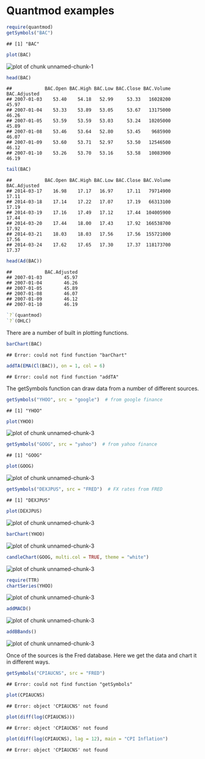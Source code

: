 Quantmod examples
========================================================

```r
require(quantmod)
getSymbols("BAC")
```

```
## [1] "BAC"
```

```r
plot(BAC)
```

![plot of chunk unnamed-chunk-1](figure/unnamed-chunk-1.png) 

```r
head(BAC)
```

```
##            BAC.Open BAC.High BAC.Low BAC.Close BAC.Volume BAC.Adjusted
## 2007-01-03    53.40    54.18   52.99     53.33   16028200        45.97
## 2007-01-04    53.33    53.89   53.05     53.67   13175000        46.26
## 2007-01-05    53.59    53.59   53.03     53.24   10205000        45.89
## 2007-01-08    53.46    53.64   52.80     53.45    9685900        46.07
## 2007-01-09    53.60    53.71   52.97     53.50   12546500        46.12
## 2007-01-10    53.26    53.70   53.16     53.58   10083900        46.19
```

```r
tail(BAC)
```

```
##            BAC.Open BAC.High BAC.Low BAC.Close BAC.Volume BAC.Adjusted
## 2014-03-17    16.98    17.17   16.97     17.11   79714900        17.11
## 2014-03-18    17.14    17.22   17.07     17.19   66313100        17.19
## 2014-03-19    17.16    17.49   17.12     17.44  104005900        17.44
## 2014-03-20    17.44    18.00   17.43     17.92  166538700        17.92
## 2014-03-21    18.03    18.03   17.56     17.56  155721000        17.56
## 2014-03-24    17.62    17.65   17.30     17.37  118173700        17.37
```

```r
head(Ad(BAC))
```

```
##            BAC.Adjusted
## 2007-01-03        45.97
## 2007-01-04        46.26
## 2007-01-05        45.89
## 2007-01-08        46.07
## 2007-01-09        46.12
## 2007-01-10        46.19
```

```r
`?`(quantmod)
`?`(OHLC)
```

There are a number of built in plotting functions. 

```r
barChart(BAC)
```

```
## Error: could not find function "barChart"
```

```r
addTA(EMA(Cl(BAC)), on = 1, col = 6)
```

```
## Error: could not find function "addTA"
```

The getSymbols function can draw data from a number of different sources. 

```r
getSymbols("YHOO", src = "google")  # from google finance
```

```
## [1] "YHOO"
```

```r
plot(YHOO)
```

![plot of chunk unnamed-chunk-3](figure/unnamed-chunk-31.png) 

```r
getSymbols("GOOG", src = "yahoo")  # from yahoo finance
```

```
## [1] "GOOG"
```

```r
plot(GOOG)
```

![plot of chunk unnamed-chunk-3](figure/unnamed-chunk-32.png) 

```r
getSymbols("DEXJPUS", src = "FRED")  # FX rates from FRED
```

```
## [1] "DEXJPUS"
```

```r
plot(DEXJPUS)
```

![plot of chunk unnamed-chunk-3](figure/unnamed-chunk-33.png) 

```r
barChart(YHOO)
```

![plot of chunk unnamed-chunk-3](figure/unnamed-chunk-34.png) 

```r
candleChart(GOOG, multi.col = TRUE, theme = "white")
```

![plot of chunk unnamed-chunk-3](figure/unnamed-chunk-35.png) 

```r
require(TTR)
chartSeries(YHOO)
```

![plot of chunk unnamed-chunk-3](figure/unnamed-chunk-36.png) 

```r
addMACD()
```

![plot of chunk unnamed-chunk-3](figure/unnamed-chunk-37.png) 

```r
addBBands()
```

![plot of chunk unnamed-chunk-3](figure/unnamed-chunk-38.png) 

Once of the sources is the Fred database.  Here we get the data and chart it in different ways. 

```r
getSymbols("CPIAUCNS", src = "FRED")
```

```
## Error: could not find function "getSymbols"
```

```r
plot(CPIAUCNS)
```

```
## Error: object 'CPIAUCNS' not found
```

```r
plot(diff(log(CPIAUCNS)))
```

```
## Error: object 'CPIAUCNS' not found
```

```r
plot(diff(log(CPIAUCNS), lag = 12), main = "CPI Inflation")
```

```
## Error: object 'CPIAUCNS' not found
```

